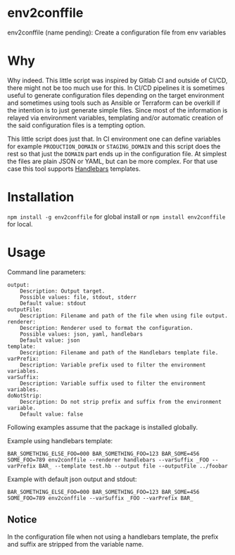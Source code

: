 # env2conffile
env2conffile (name pending): Create a configuration file from env variables

# Why

Why indeed. This little script was inspired by Gitlab CI and outside of CI/CD, there might not be too much use for this.
In CI/CD pipelines it is sometimes useful to generate configuration files depending on the target environment and sometimes
using tools such as Ansible or Terraform can be overkill if the intention is to just generate simple files. Since most of the
information is relayed via environment variables, templating and/or automatic creation of the said configuration files is a 
tempting option.

This little script does just that. In CI environment one can define variables for example `PRODUCTION_DOMAIN` or `STAGING_DOMAIN`
and this script does the rest so that just the `DOMAIN` part ends up in the configuration file. At simplest the files are
plain JSON or YAML, but can be more complex. For that use case this tool supports [Handlebars](https://handlebarsjs.com/) templates.

# Installation

`npm install -g env2conffile` for global install or `npm install env2conffile` for local.

# Usage

Command line parameters:
```
output:
    Description: Output target.
    Possible values: file, stdout, stderr
    Default value: stdout
outputFile:
    Description: Filename and path of the file when using file output.
renderer:
    Description: Renderer used to format the configuration.
    Possible values: json, yaml, handlebars
    Default value: json
template:
    Description: Filename and path of the Handlebars template file.
varPrefix:
    Description: Variable prefix used to filter the environment variables.
varSuffix:
    Description: Variable suffix used to filter the environment variables.
doNotStrip:
    Description: Do not strip prefix and suffix from the environment variable.
    Default value: false
```

Following examples assume that the package is installed globally.

Example using handlebars template:

`BAR_SOMETHING_ELSE_FOO=000 BAR_SOMETHING_FOO=123 BAR_SOME=456 SOME_FOO=789 env2conffile --renderer handlebars --varSuffix _FOO --varPrefix BAR_ --template test.hb --output file --outputFile ../foobar`

Example with default json output and stdout:

`BAR_SOMETHING_ELSE_FOO=000 BAR_SOMETHING_FOO=123 BAR_SOME=456 SOME_FOO=789 env2conffile --varSuffix _FOO --varPrefix BAR_`

## Notice

In the configuration file when not using a handlebars template, the prefix and suffix are stripped from the variable name.
